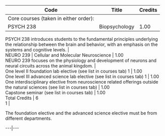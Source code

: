 Code  |  Title  |  Credits  
---|---|---  
Core courses (taken in either order):  |  
PSYCH 238  |  Biopsychology  |  1.00  
PSYCH 238 introduces students to the fundamental principles underlying the
relationship between the brain and behavior, with an emphasis on the systems
and cognitive levels.  |  
NEURO 239  |  Cellular and Molecular Neuroscience  |  1.00  
NEURO 239 focuses on the physiology and development of neurons and neural
circuits across the animal kingdom.  |  
One level II foundation lab elective (see list in courses tab)  1  |  1.00  
One level III advanced science lab elective (see list in courses tab)  1  |
1.00  
One interdisciplinary elective from neuroscience related offerings outside the
natural sciences (see list in courses tab)  |  1.00  
Capstone seminar (see list in courses tab)  |  1.00  
Total Credits  |  6  
1  |

The foundation elective and the advanced science elective must be from
different departments.  
  
---|---

